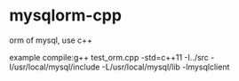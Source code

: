 # mysqlorm-cpp
orm of mysql, use c++

example compile:g++ test_orm.cpp -std=c++11 -I../src -I/usr/local/mysql/include -L/usr/local/mysql/lib -lmysqlclient

